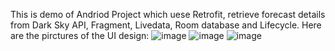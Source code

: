 This is demo of Andriod Project which uese Retrofit, retrieve forecast details from Dark Sky API, Fragment, Livedata, Room database and Lifecycle. 
Here are the pirctures of the UI design:
  ![image](https://github.com/zhacheny/proj_temperature_forecast/blob/master/snap_shots/04b5b7c68748e3e31ed60268fea54ee.png)
  ![image](https://github.com/zhacheny/proj_temperature_forecast/blob/master/snap_shots/3bdf8fc63648611bff299642fc47f36.png)
  ![image](https://github.com/zhacheny/proj_temperature_forecast/blob/master/snap_shots/ffa3c46394cbc4092977783f4e93536.png)

